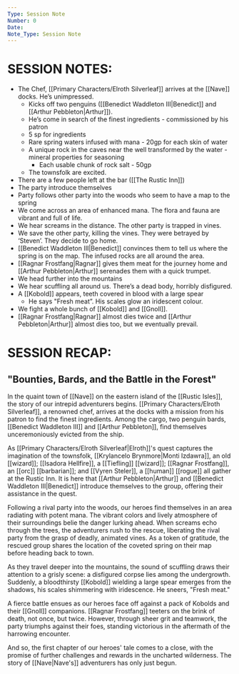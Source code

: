 ```yaml
---
Type: Session Note
Number: 0
Date: 
Note_Type: Session Note
---
```

# SESSION NOTES:

- The Chef, [[Primary Characters/Elroth Silverleaf]] arrives at the [[Nave]] docks. He’s unimpressed.
	- Kicks off two penguins ([[Benedict Waddleton III|Benedict]] and [[Arthur Pebbleton|Arthur]]).
	- He’s come in search of the finest ingredients - commissioned by his patron
	- 5 sp for ingredients
	- Rare spring waters infused with mana - 20gp for each skin of water
	- A unique rock in the caves near the well transformed by the water - mineral properties for seasoning
		- Each usable chunk of rock salt - 50gp
	- The townsfolk are excited.
- There are a few people left at the bar ([[The Rustic Inn]])
- The party introduce themselves
- Party follows other party into the woods who seem to have a map to the spring
- We come across an area of enhanced mana. The flora and fauna are vibrant and full of life.
- We hear screams in the distance. The other party is trapped in vines.
- We save the other party, killing the vines. They were betrayed by ‘Steven’. They decide to go home.
- [[Benedict Waddleton III|Benedict]] convinces them to tell us where the spring is on the map. The infused rocks are all around the area.
- [[Ragnar Frostfang|Ragnar]] gives them meat for the journey home and [[Arthur Pebbleton|Arthur]] serenades them with a quick trumpet.
- We head further into the mountains
- We hear scuffling all around us. There’s a dead body, horribly disfigured.
- A [[Kobold]] appears, teeth covered in blood with a large spear
	- He says "Fresh meat”. His scales glow an iridescent colour.
- We fight a whole bunch of [[Kobold]] and [[Gnoll]].
- [[Ragnar Frostfang|Ragnar]] almost dies twice and [[Arthur Pebbleton|Arthur]] almost dies too, but we eventually prevail.
# SESSION RECAP:
## **"Bounties, Bards, and the Battle in the Forest"**

In the quaint town of [[Nave]] on the eastern island of the [[Rustic Isles]], the story of our intrepid adventurers begins. [[Primary Characters/Elroth Silverleaf]], a renowned chef, arrives at the docks with a mission from his patron to find the finest ingredients. Among the cargo, two penguin bards, [[Benedict Waddleton III]] and [[Arthur Pebbleton]], find themselves unceremoniously evicted from the ship.

As [[Primary Characters/Elroth Silverleaf|Elroth]]'s quest captures the imagination of the townsfolk, [[Krylancelo Brynmore|Monti Izdawra]], an old [[wizard]]; [[Isadora Hellfire]], a [[Tiefling]] [[wizard]]; [[Ragnar Frostfang]], an [[orc]] [[barbarian]]; and [[Vyren Steler]], a [[human]] [[rogue]] all gather at the Rustic Inn. It is here that [[Arthur Pebbleton|Arthur]] and [[Benedict Waddleton III|Benedict]] introduce themselves to the group, offering their assistance in the quest.

Following a rival party into the woods, our heroes find themselves in an area radiating with potent mana. The vibrant colors and lively atmosphere of their surroundings belie the danger lurking ahead. When screams echo through the trees, the adventurers rush to the rescue, liberating the rival party from the grasp of deadly, animated vines. As a token of gratitude, the rescued group shares the location of the coveted spring on their map before heading back to town. 

As they travel deeper into the mountains, the sound of scuffling draws their attention to a grisly scene: a disfigured corpse lies among the undergrowth. Suddenly, a bloodthirsty [[Kobold]] wielding a large spear emerges from the shadows, his scales shimmering with iridescence. He sneers, "Fresh meat."

A fierce battle ensues as our heroes face off against a pack of Kobolds and their [[Gnoll]]  companions. [[Ragnar Frostfang]] teeters on the brink of death, not once, but twice. However, through sheer grit and teamwork, the party triumphs against their foes, standing victorious in the aftermath of the harrowing encounter.

And so, the first chapter of our heroes' tale comes to a close, with the promise of further challenges and rewards in the uncharted wilderness. The story of [[Nave|Nave's]] adventurers has only just begun.